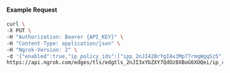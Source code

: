 <!-- Code generated for API Clients. DO NOT EDIT. -->

#### Example Request

```bash
curl \
-X PUT \
-H "Authorization: Bearer {API_KEY}" \
-H "Content-Type: application/json" \
-H "Ngrok-Version: 2" \
-d '{"enabled":true,"ip_policy_ids":["ipp_2nJI42BrYgIAx3Mp77rmqWgqSz5","ipp_2nJI41V3ZFQQJBZnKtWUQD0qS3f"]}' \
https://api.ngrok.com/edges/tls/edgtls_2nJI3xYbZXY7QdOz8XBoG6XOQei/ip_restriction
```
